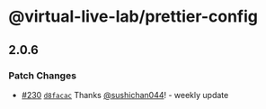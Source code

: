 # @virtual-live-lab/prettier-config

## 2.0.6

### Patch Changes

- [#230](https://github.com/VirtualLiveLab/js-config/pull/230) [`d8facac`](https://github.com/VirtualLiveLab/js-config/commit/d8facac1a966860d56fbee38015edb49a1bb43b2) Thanks [@sushichan044](https://github.com/sushichan044)! - weekly update
